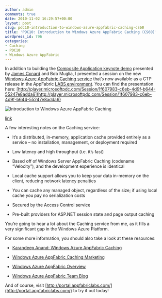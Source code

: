 ```yaml
---
author: admin
comments: true
date: 2010-11-02 16:29:57+00:00
layout: post
slug: pdc10-introduction-to-windows-azure-appfabric-caching-cs60
title: 'PDC10: Introduction to Windows Azure AppFabric Caching (CS60)'
wordpress_id: 796
categories:
- Caching
- PDC10
- Windows Azure AppFabric
---
```


In addition to building the [Composite Application keynote demo](http://player.microsoftpdc.com/Session/6f853fa2-06f6-45e5-ac25-18c31cc4ba32/9588.561) presented by [James Conard](http://www.jamesconard.com/) and Bob Muglia, I presented a session on the new [Windows Azure AppFabric Caching service](http://player.microsoftpdc.com/Session/1f607983-c6eb-4d9f-b644-55247e8adda6) that’s now available as a CTP release in the AppFabric [LABS environment](http://portal.appfabriclabs.com/). You can find the presentation here: [http://player.microsoftpdc.com/Session/1f607983-c6eb-4d9f-b644-55247e8adda6](http://player.microsoftpdc.com/Session/1f607983-c6eb-4d9f-b644-55247e8adda6)

 

![Introduction to Windows Azure AppFabric Caching](https://wadewegner.blob.core.windows.net/wordpress/2010/11/image.png)

[link](http://player.microsoftpdc.com/Session/1f607983-c6eb-4d9f-b644-55247e8adda6)

 

A few interesting notes on the Caching service:

 

  
  * It’s a distributed, in-memory, application cache provided entirely as a service – no installation, management, or deployment required
   
  * Low latency and high throughput (i.e. it’s fast)
   
  * Based off of Windows Server AppFabric Caching (codename “Velocity”), and the development experience is identical
   
  * Local cache support allows you to keep your data in-memory on the client, reducing network latency penalties
   
  * You can cache any managed object, regardless of the size; if using local cache you pay no serialization costs
   
  * Secured by the Access Control service
   
  * Pre-built providers for ASP.NET session state and page output caching
 

You’re going to hear a lot about the Caching service from me, as it fills a very significant gap in the Windows Azure Platform.

 

For some more information, you should also take a look at these resources:

 

  
  * [Karandeep Anand: Windows Azure AppFabric Caching](http://channel9.msdn.com/posts/Karandeep-Anand-Windows-Azure-AppFabric-Caching)
   
  * [Windows Azure AppFabric Caching Marketing](http://www.microsoft.com/en-us/appfabric/azure/middleware-services.aspx#Caching)
   
  * [Windows Azure AppFabric Overview](http://www.microsoft.com/en-us/appfabric/azure/product.aspx)
   
  * [Windows Azure AppFabric Team Blog](http://blogs.msdn.com/b/windowsazureappfabric/archive/2010/10/28/introduction-to-windows-azure-appfabric-caching-ctp.aspx)
 

And of course, visit [http://portal.appfabriclabs.com/](http://portal.appfabriclabs.com/) to try it out today!
